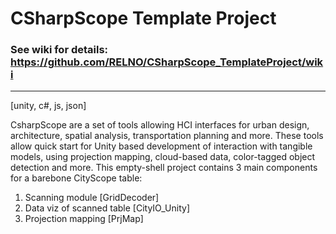 # CSharpScope Template Project  

### See wiki for details: https://github.com/RELNO/CSharpScope_TemplateProject/wiki

*** 
[unity, c#, js, json]

CsharpScope are a set of tools allowing HCI interfaces for urban design, architecture, spatial analysis, transportation planning and more.  These tools allow quick start for Unity based development of interaction with tangible models, using projection mapping, cloud-based data, color-tagged object detection and more. This empty-shell project contains 3 main components for a barebone CityScope table:

1. Scanning module [GridDecoder]
2. Data viz of scanned table [CityIO_Unity]
3. Projection mapping [PrjMap]
